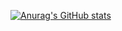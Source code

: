 [![Anurag's GitHub stats](https://github-readme-stats.vercel.app/api?username=willxwmusic)](https://github.com/willxwmusic/github-readme-stats)
